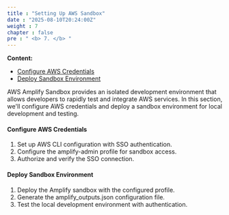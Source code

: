 ```yaml
---
title : "Setting Up AWS Sandbox"
date : "2025-08-10T20:24:00Z"
weight : 7
chapter : false
pre : " <b> 7. </b> "
---
```


**Content:**
- [Configure AWS Credentials](7.1-configure-aws-credentials/)
- [Deploy Sandbox Environment](7.2-deploy-sandbox-environment/)

AWS Amplify Sandbox provides an isolated development environment that allows developers to rapidly test and integrate AWS services. In this section, we'll configure AWS credentials and deploy a sandbox environment for local development and testing.

#### Configure AWS Credentials

1. Set up AWS CLI configuration with SSO authentication.
2. Configure the amplify-admin profile for sandbox access.
3. Authorize and verify the SSO connection.

#### Deploy Sandbox Environment

1. Deploy the Amplify sandbox with the configured profile.
2. Generate the amplify_outputs.json configuration file.
3. Test the local development environment with authentication.
